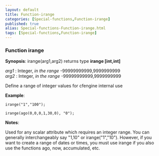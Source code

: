 ```yaml
---
layout: default
title: Function-irange
categories: [Special-functions,Function-irange]
published: true
alias: Special-functions-Function-irange.html
tags: [Special-functions,Function-irange]
---
```


### Function irange

**Synopsis**: irange(arg1,arg2) returns type **irange [int,int]**

  
 *arg1* : Integer, *in the range* -99999999999,9999999999   
 *arg2* : Integer, *in the range* -99999999999,9999999999   

Define a range of integer values for cfengine internal use

**Example**:  
   

```cf3
irange("1","100");

irange(ago(0,0,0,1,30,0), "0");
```

**Notes**:  
   

Used for any scalar attribute which requires an integer range. You can
generally interchangeably say "1,10" or irange("1","10"). However, if
you want to create a range of dates or times, you must use irange if you
also use the functions ago, now, accumulated, etc.
